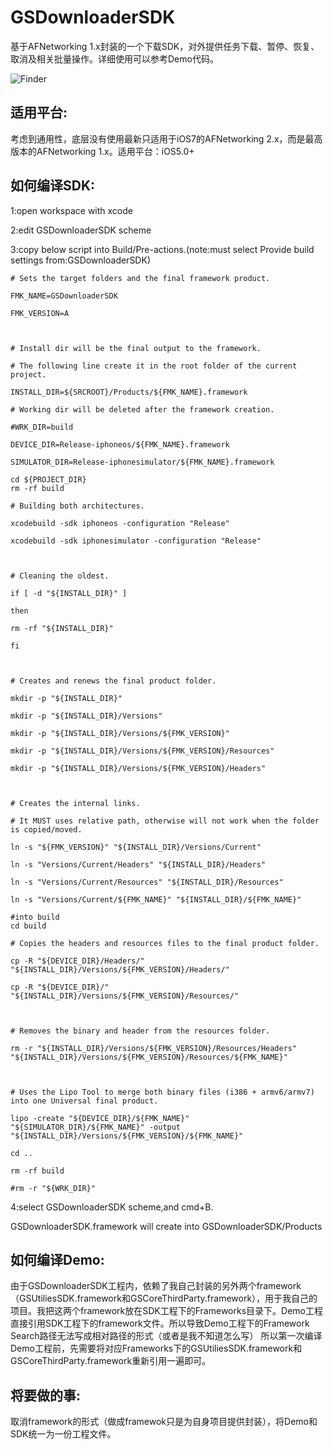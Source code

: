 GSDownloaderSDK
===============

基于AFNetworking 1.x封装的一个下载SDK，对外提供任务下载、暂停、恢复、取消及相关批量操作。详细使用可以参考Demo代码。

![Finder](https://github.com/aqiansunboy/GSDownloaderSDK/blob/master/Screenshot.png)

适用平台:
--------------------
考虑到通用性，底层没有使用最新只适用于iOS7的AFNetworking 2.x，而是最高版本的AFNetworking 1.x。适用平台：iOS5.0+

如何编译SDK:
--------------------
1:open workspace with xcode

2:edit GSDownloaderSDK scheme

3:copy below script into Build/Pre-actions.(note:must select Provide build settings from:GSDownloaderSDK)

	# Sets the target folders and the final framework product.

	FMK_NAME=GSDownloaderSDK

	FMK_VERSION=A



	# Install dir will be the final output to the framework.

	# The following line create it in the root folder of the current project.

	INSTALL_DIR=${SRCROOT}/Products/${FMK_NAME}.framework

	# Working dir will be deleted after the framework creation.

	#WRK_DIR=build

	DEVICE_DIR=Release-iphoneos/${FMK_NAME}.framework

	SIMULATOR_DIR=Release-iphonesimulator/${FMK_NAME}.framework

	cd ${PROJECT_DIR}
	rm -rf build

	# Building both architectures.

	xcodebuild -sdk iphoneos -configuration "Release"

	xcodebuild -sdk iphonesimulator -configuration "Release"



	# Cleaning the oldest.

	if [ -d "${INSTALL_DIR}" ]

	then

	rm -rf "${INSTALL_DIR}"

	fi



	# Creates and renews the final product folder.

	mkdir -p "${INSTALL_DIR}"

	mkdir -p "${INSTALL_DIR}/Versions"

	mkdir -p "${INSTALL_DIR}/Versions/${FMK_VERSION}"

	mkdir -p "${INSTALL_DIR}/Versions/${FMK_VERSION}/Resources"

	mkdir -p "${INSTALL_DIR}/Versions/${FMK_VERSION}/Headers"



	# Creates the internal links.

	# It MUST uses relative path, otherwise will not work when the folder is copied/moved.

	ln -s "${FMK_VERSION}" "${INSTALL_DIR}/Versions/Current"

	ln -s "Versions/Current/Headers" "${INSTALL_DIR}/Headers"

	ln -s "Versions/Current/Resources" "${INSTALL_DIR}/Resources"

	ln -s "Versions/Current/${FMK_NAME}" "${INSTALL_DIR}/${FMK_NAME}"

	#into build
	cd build

	# Copies the headers and resources files to the final product folder.

	cp -R "${DEVICE_DIR}/Headers/" "${INSTALL_DIR}/Versions/${FMK_VERSION}/Headers/"

	cp -R "${DEVICE_DIR}/" "${INSTALL_DIR}/Versions/${FMK_VERSION}/Resources/"



	# Removes the binary and header from the resources folder.

	rm -r "${INSTALL_DIR}/Versions/${FMK_VERSION}/Resources/Headers" "${INSTALL_DIR}/Versions/${FMK_VERSION}/Resources/${FMK_NAME}"



	# Uses the Lipo Tool to merge both binary files (i386 + armv6/armv7) into one Universal final product.

	lipo -create "${DEVICE_DIR}/${FMK_NAME}" "${SIMULATOR_DIR}/${FMK_NAME}" -output "${INSTALL_DIR}/Versions/${FMK_VERSION}/${FMK_NAME}"

	cd ..

	rm -rf build

	#rm -r "${WRK_DIR}"

4:select GSDownloaderSDK scheme,and cmd+B.

GSDownloaderSDK.framework will create into GSDownloaderSDK/Products

如何编译Demo:
--------------------
由于GSDownloaderSDK工程内，依赖了我自己封装的另外两个framework（GSUtiliesSDK.framework和GSCoreThirdParty.framework），用于我自己的项目。我把这两个framework放在SDK工程下的Frameworks目录下。Demo工程直接引用SDK工程下的framework文件。所以导致Demo工程下的Framework Search路径无法写成相对路径的形式（或者是我不知道怎么写）
所以第一次编译Demo工程前，先需要将对应Frameworks下的GSUtiliesSDK.framework和GSCoreThirdParty.framework重新引用一遍即可。

将要做的事:
--------------------
取消framework的形式（做成framewok只是为自身项目提供封装），将Demo和SDK统一为一份工程文件。